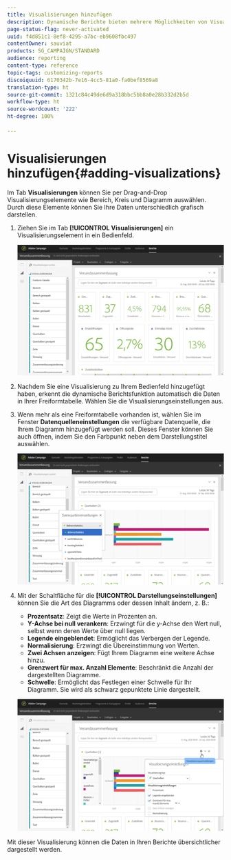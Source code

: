 ```yaml
---
title: Visualisierungen hinzufügen
description: Dynamische Berichte bieten mehrere Möglichkeiten von Visualisierungen, mit denen eine grafische Darstellung zu Ihrem Bericht hinzugefügt werden kann.
page-status-flag: never-activated
uuid: f4d851c1-8ef8-4295-a7bc-eb9608fbc497
contentOwner: sauviat
products: SG_CAMPAIGN/STANDARD
audience: reporting
content-type: reference
topic-tags: customizing-reports
discoiquuid: 6170342b-7e16-4cc5-81a0-fa0bef8569a8
translation-type: ht
source-git-commit: 1321c84c49de6d9a318bbc5bb8a0e28b332d2b5d
workflow-type: ht
source-wordcount: '222'
ht-degree: 100%

---
```



# Visualisierungen hinzufügen{#adding-visualizations}

Im Tab **Visualisierungen** können Sie per Drag-and-Drop Visualisierungselemente wie Bereich, Kreis und Diagramm auswählen. Durch diese Elemente können Sie Ihre Daten unterschiedlich grafisch darstellen.

1. Ziehen Sie im Tab **[!UICONTROL Visualisierungen]** ein Visualisierungselement in ein Bedienfeld.

   ![](assets/dynamic_report_visualization_1.png)

1. Nachdem Sie eine Visualisierung zu Ihrem Bedienfeld hinzugefügt haben, erkennt die dynamische Berichtsfunktion automatisch die Daten in Ihrer Freiformtabelle. Wählen Sie die Visualisierungseinstellungen aus.
1. Wenn mehr als eine Freiformtabelle vorhanden ist, wählen Sie im Fenster **Datenquelleneinstellungen** die verfügbare Datenquelle, die Ihrem Diagramm hinzugefügt werden soll. Dieses Fenster können Sie auch öffnen, indem Sie den Farbpunkt neben dem Darstellungstitel auswählen.

   ![](assets/dynamic_report_visualization_2.png)

1. Mit der Schaltfläche für die **[!UICONTROL Darstellungseinstellungen]** können Sie die Art des Diagramms oder dessen Inhalt ändern, z. B.:

   * **Prozentsatz**: Zeigt die Werte in Prozenten an.
   * **Y-Achse bei null verankern**: Erzwingt für die y-Achse den Wert null, selbst wenn deren Werte über null liegen.
   * **Legende eingeblendet**: Ermöglicht das Verbergen der Legende.
   * **Normalisierung**: Erzwingt die Übereinstimmung von Werten.
   * **Zwei Achsen anzeigen**: Fügt Ihrem Diagramm eine weitere Achse hinzu.
   * **Grenzwert für max. Anzahl Elemente**: Beschränkt die Anzahl der dargestellten Diagramme.
   * **Schwelle**: Ermöglicht das Festlegen einer Schwelle für Ihr Diagramm. Sie wird als schwarz gepunktete Linie dargestellt.

   ![](assets/dynamic_report_visualization_3.png)

Mit dieser Visualisierung können die Daten in Ihren Berichte übersichtlicher dargestellt werden.
